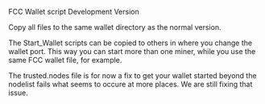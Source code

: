 FCC Wallet script
Development Version

Copy all files to the same wallet directory as the normal version.

The Start_Wallet scripts can be copied to others in where you change the wallet port.
This way you can start more than one miner, while you use the same FCC wallet file, for example. 

The trusted.nodes file is for now a fix to get your wallet started beyond the nodelist fails what seems to occure at more places. We are still fixing that issue. 
